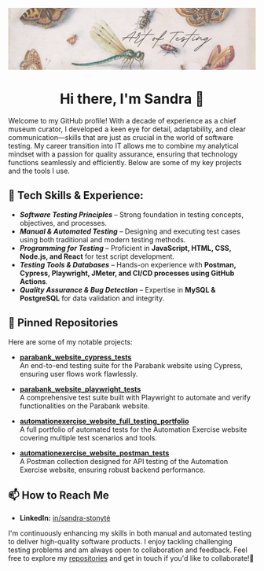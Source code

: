 ![Image Alt](https://github.com/Sandra-Ston/Sandra-Ston/blob/main/Copy%20of%20Art%20of%20testing.png?raw=true)

<h1 align="center"> Hi there, I'm Sandra 👋</h1>

Welcome to my GitHub profile! With a decade of experience as a chief museum curator, I developed a keen eye for detail, adaptability, and clear communication—skills that are just as crucial in the world of software testing. My career transition into IT allows me to combine my analytical mindset with a passion for quality assurance, ensuring that technology functions seamlessly and efficiently. Below are some of my key projects and the tools I use.

## 🔧 Tech Skills & Experience:

- ***Software Testing Principles*** – Strong foundation in testing concepts, objectives, and processes.
- ***Manual & Automated Testing*** – Designing and executing test cases using both traditional and modern testing methods.
- ***Programming for Testing*** – Proficient in **JavaScript, HTML, CSS, Node.js, and React** for test script development.
- ***Testing Tools & Databases*** – Hands-on experience with **Postman, Cypress, Playwright, JMeter, and CI/CD processes using GitHub Actions**.
- ***Quality Assurance & Bug Detection*** – Expertise in **MySQL & PostgreSQL** for data validation and integrity.

## 📌 Pinned Repositories

Here are some of my notable projects:

- [**parabank_website_cypress_tests**](https://github.com/Sandra-Ston/parabank_website_cypress_tests)  
  An end-to-end testing suite for the Parabank website using Cypress, ensuring user flows work flawlessly.

- [**parabank_website_playwright_tests**](https://github.com/Sandra-Ston/parabank_website_playwright_tests)  
  A comprehensive test suite built with Playwright to automate and verify functionalities on the Parabank website.

- [**automationexercise_website_full_testing_portfolio**](https://github.com/Sandra-Ston/automationexercise_website_full_testing_portfolio)  
  A full portfolio of automated tests for the Automation Exercise website covering multiple test scenarios and tools.

- [**automationexercise_website_postman_tests**](https://github.com/Sandra-Ston/automationexercise_website_postman_tests)  
  A Postman collection designed for API testing of the Automation Exercise website, ensuring robust backend performance.
  

## 📫 How to Reach Me

- **LinkedIn:** [in/sandra-stonytė](www.linkedin.com/in/sandra-stonytė)

I'm continuously enhancing my skills in both manual and automated testing to deliver high-quality software products. I enjoy tackling challenging testing problems and am always open to collaboration and feedback. Feel free to explore my [repositories](https://github.com/Sandra-Ston?tab=repositories) and get in touch if you'd like to collaborate!🚀
